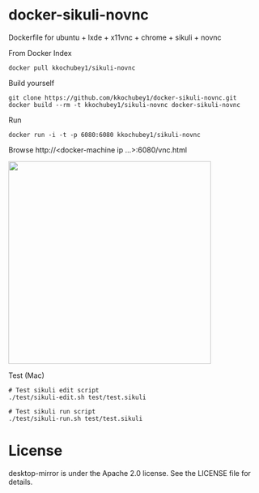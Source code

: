 # docker-sikuli-novnc
Dockerfile for ubuntu + lxde + x11vnc + chrome + sikuli + novnc

From Docker Index
```
docker pull kkochubey1/sikuli-novnc
```

Build yourself
```
git clone https://github.com/kkochubey1/docker-sikuli-novnc.git
docker build --rm -t kkochubey1/sikuli-novnc docker-sikuli-novnc
```

Run
```
docker run -i -t -p 6080:6080 kkochubey1/sikuli-novnc
```

Browse http://<docker-machine ip ...>:6080/vnc.html

<img src="https://raw.github.com/fcwu/docker-ubuntu-vnc-desktop/master/screenshots/lxde.png" width=400/>


Test (Mac)
```
# Test sikuli edit script
./test/sikuli-edit.sh test/test.sikuli

# Test sikuli run script
./test/sikuli-run.sh test/test.sikuli
```


License
==================

desktop-mirror is under the Apache 2.0 license. See the LICENSE file for details.